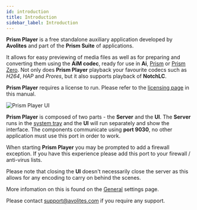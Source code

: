 ```yaml
---
id: introduction
title: Introduction
sidebar_label: Introduction
---
```

**Prism Player** is a free standalone auxiliary application developed by **Avolites** and part of the **Prism Suite** of applications.

It allows for easy previewing of media files as well as for preparing and converting them using the **AiM codec**, ready for use in **Ai**, [Prism](../prism/introduction) or [Prism Zero](../zero/introduction). Not only does **Prism Player** playback your favourite codecs such as *H264*, *HAP* and *Prores*, but it also supports playback of **NotchLC**.

**Prism Player** requires a license to run. Please refer to the [licensing page](../licensing#prism-player) in this manual.

![Prism Player UI](/prismdocs/images/prism-player-ui.png)

**Prism Player** is composed of two parts - the **Server** and the **UI**. The **Server** runs in the [system tray](./quick-start/system-tray) and the **UI** will run separately and show the interface. The components communicate using **port 9030**, no other application must use this port in order to work.

When starting **Prism Player** you may be prompted to add a firewall exception. If you have this experience please add this port to your firewall / anti-virus lists.

Please note that closing the **UI** doesn't necessarily close the server as this allows for any encoding to carry on behind the scenes. 

More infomation on this is found on the [General](./settings/settings-general) settings page.

Please contact <a href="mailto:support@avolites.com?subject=Prism%20Player:">support@avolites.com</a> if you require any support.
